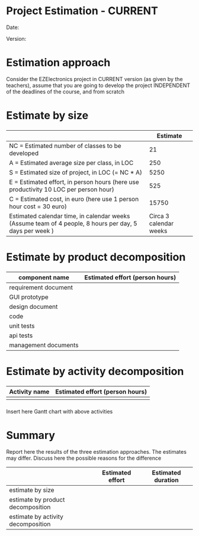 # Project Estimation - CURRENT
Date:

Version:


# Estimation approach
Consider the EZElectronics  project in CURRENT version (as given by the teachers), assume that you are going to develop the project INDEPENDENT of the deadlines of the course, and from scratch
# Estimate by size
### 
|             | Estimate                        |             
| ----------- | ------------------------------- |  
| NC =  Estimated number of classes to be developed   |               21              |             
|  A = Estimated average size per class, in LOC       |               250             | 
| S = Estimated size of project, in LOC (= NC * A) | 5250 |
| E = Estimated effort, in person hours (here use productivity 10 LOC per person hour)  |               525                       |   
| C = Estimated cost, in euro (here use 1 person hour cost = 30 euro) | 15750 | 
| Estimated calendar time, in calendar weeks (Assume team of 4 people, 8 hours per day, 5 days per week ) |        Circa 3 calendar weeks            |               

# Estimate by product decomposition
### 
|         component name    | Estimated effort (person hours)   |             
| ----------- | ------------------------------- | 
|requirement document    | |
| GUI prototype ||
|design document ||
|code ||
| unit tests ||
| api tests ||
| management documents  ||



# Estimate by activity decomposition
### 
|         Activity name    | Estimated effort (person hours)   |             
| ----------- | ------------------------------- | 
| | |
###
Insert here Gantt chart with above activities

# Summary

Report here the results of the three estimation approaches. The  estimates may differ. Discuss here the possible reasons for the difference

|             | Estimated effort                        |   Estimated duration |          
| ----------- | ------------------------------- | ---------------|
| estimate by size ||
| estimate by product decomposition ||
| estimate by activity decomposition ||





